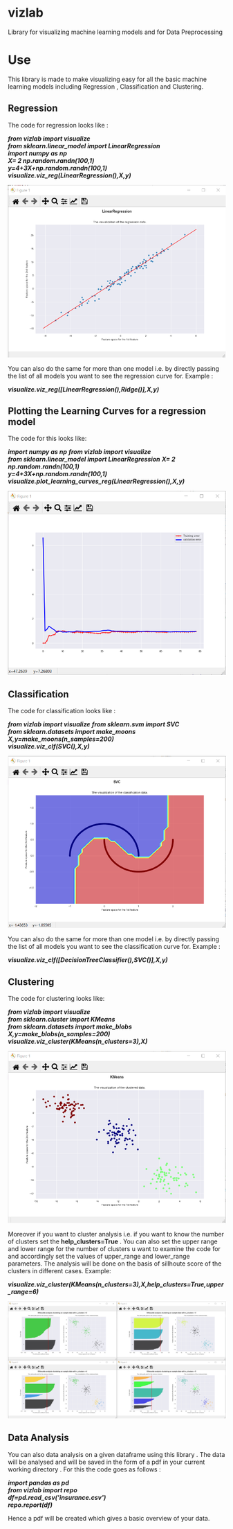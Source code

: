 # vizlab
Library for visualizing machine learning models and for Data Preprocessing
# Use
This library is made to make visualizing easy for all the basic machine learning models including Regression , Classification and Clustering.
## Regression
The code for regression looks like : 

***from vizlab import visualize***  
***from sklearn.linear_model import LinearRegression***  
***import numpy as np***    
***X= 2 *np.random.randn(100,1)***    
***y=4+3*X+np.random.randn(100,1)***    
***visualize.viz_reg(LinearRegression(),X,y)***    

  ![Regression](/images/Regression.png)  
  
  
You can also do the same for more than one model i.e. by directly passing the list of all models you want to see the regression curve for.
Example : 

***visualize.viz_reg([LinearRegression(),Ridge()],X,y)*** 

## Plotting the Learning Curves for a regression model
The code for this looks like:

***import numpy as np*** 
***from vizlab import visualize***  
***from sklearn.linear_model import LinearRegression*** 
***X= 2 *np.random.randn(100,1)***  
***y=4+3*X+np.random.randn(100,1)***  
***visualize.plot_learning_curves_reg(LinearRegression(),X,y)***  

  ![Learning curves](/images/learning_curve.png)
## Classification 
The code for classification looks like :

***from vizlab import visualize*** 
***from sklearn.svm import SVC***  
***from sklearn.datasets import make_moons***  
***X,y=make_moons(n_samples=200)***  
***visualize.viz_clf(SVC(),X,y)***  


  ![Classification](/images/svm.png)  
  
  
You can also do the same for more than one model i.e. by directly passing the list of all models you want to see the classification curve for.
Example :

***visualize.viz_clf([DecisionTreeClassifier(),SVC()],X,y)***  

## Clustering
The code for clustering looks like:

***from vizlab import visualize***  
***from sklearn.cluster import KMeans***  
***from sklearn.datasets import make_blobs***  
***X,y=make_blobs(n_samples=200)***  
***visualize.viz_cluster(KMeans(n_clusters=3),X)*** 

  ![Clustering](/images/KMeans.png)

Moreover if you want to cluster analysis i.e. if you want to know the number of clusters set the __help_clusters=True__ . You can also set the upper range and lower range for the number of clusters u want to examine the code for and accordingly set the values of upper_range and lower_range parameters. The analysis will be done on the basis of sillhoute score of the clusters in different cases.
Example:

***visualize.viz_cluster(KMeans(n_clusters=3),X,help_clusters=True,upper_range=6)***  


  ![Cluster_analysis](/images/cluster_analysis.png)

## Data Analysis
You can also data analysis on a given dataframe using this library . The data will be analysed and will be saved in the form of a pdf in your current working directory .
For this the code goes as follows : 

***import pandas as pd***  
***from vizlab import repo***  
***df=pd.read_csv('insurance.csv')***  
***repo.report(df)***  

Hence a pdf will be created which gives a basic overview of your data.








 
